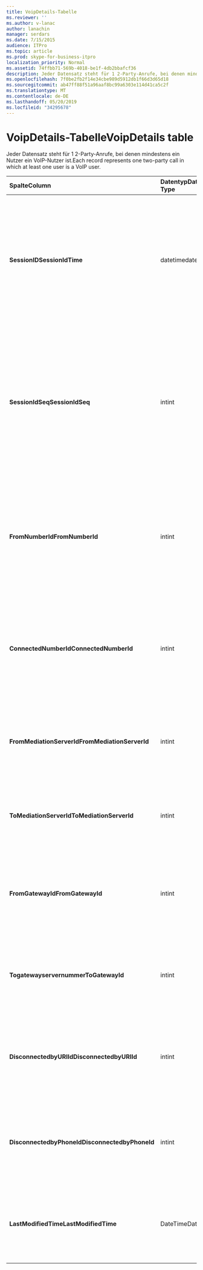 ```yaml
---
title: VoipDetails-Tabelle
ms.reviewer: ''
ms.author: v-lanac
author: lanachin
manager: serdars
ms.date: 7/15/2015
audience: ITPro
ms.topic: article
ms.prod: skype-for-business-itpro
localization_priority: Normal
ms.assetid: 74ffbb71-569b-4018-be1f-4db2bbafcf36
description: Jeder Datensatz steht für 1 2-Party-Anrufe, bei denen mindestens ein Nutzer ein VoIP-Nutzer ist.
ms.openlocfilehash: 7f0be2fb2f14e34cbe989d5912db1f66d3d65d18
ms.sourcegitcommit: ab47ff88f51a96aaf8bc99a6303e114d41ca5c2f
ms.translationtype: MT
ms.contentlocale: de-DE
ms.lasthandoff: 05/20/2019
ms.locfileid: "34295678"
---
```

# <a name="voipdetails-table"></a><span data-ttu-id="f0c20-103">VoipDetails-Tabelle</span><span class="sxs-lookup"><span data-stu-id="f0c20-103">VoipDetails table</span></span>
 
<span data-ttu-id="f0c20-104">Jeder Datensatz steht für 1 2-Party-Anrufe, bei denen mindestens ein Nutzer ein VoIP-Nutzer ist.</span><span class="sxs-lookup"><span data-stu-id="f0c20-104">Each record represents one two-party call in which at least one user is a VoIP user.</span></span>
  
|<span data-ttu-id="f0c20-105">**Spalte**</span><span class="sxs-lookup"><span data-stu-id="f0c20-105">**Column**</span></span>|<span data-ttu-id="f0c20-106">**Datentyp**</span><span class="sxs-lookup"><span data-stu-id="f0c20-106">**Data Type**</span></span>|<span data-ttu-id="f0c20-107">**Schlüssel/Index**</span><span class="sxs-lookup"><span data-stu-id="f0c20-107">**Key/Index**</span></span>|<span data-ttu-id="f0c20-108">**Details**</span><span class="sxs-lookup"><span data-stu-id="f0c20-108">**Details**</span></span>|
|:-----|:-----|:-----|:-----|
|<span data-ttu-id="f0c20-109">**SessionID**</span><span class="sxs-lookup"><span data-stu-id="f0c20-109">**SessionIdTime**</span></span> <br/> |<span data-ttu-id="f0c20-110">datetime</span><span class="sxs-lookup"><span data-stu-id="f0c20-110">datetime</span></span>  <br/> |<span data-ttu-id="f0c20-111">Primary</span><span class="sxs-lookup"><span data-stu-id="f0c20-111">Primary</span></span>  <br/> |<span data-ttu-id="f0c20-112">Uhrzeit der Sitzungsanforderung.</span><span class="sxs-lookup"><span data-stu-id="f0c20-112">Time of session request.</span></span> <span data-ttu-id="f0c20-113">Wird in Verbindung mit **SessionIdSeq** verwendet, um eine Sitzung eindeutig zu identifizieren.</span><span class="sxs-lookup"><span data-stu-id="f0c20-113">Used in conjunction with **SessionIdSeq** to uniquely identify a session.</span></span> <span data-ttu-id="f0c20-114">Weitere Informationen finden Sie [in der Tabelle Dialogfelder in Skype for Business Server 2015](dialogs.md) .</span><span class="sxs-lookup"><span data-stu-id="f0c20-114">See the [Dialogs table in Skype for Business Server 2015](dialogs.md) for more information.</span></span> <br/> |
|<span data-ttu-id="f0c20-115">**SessionIdSeq**</span><span class="sxs-lookup"><span data-stu-id="f0c20-115">**SessionIdSeq**</span></span> <br/> |<span data-ttu-id="f0c20-116">int</span><span class="sxs-lookup"><span data-stu-id="f0c20-116">int</span></span>  <br/> |<span data-ttu-id="f0c20-117">Primary</span><span class="sxs-lookup"><span data-stu-id="f0c20-117">Primary</span></span>  <br/> |<span data-ttu-id="f0c20-118">Die ID-Nummer, um die Sitzung zu identifizieren.</span><span class="sxs-lookup"><span data-stu-id="f0c20-118">ID number to identify the session.</span></span> <span data-ttu-id="f0c20-119">Wird in Verbindung mit **SessionID** -Mal verwendet, um eine Sitzung eindeutig zu identifizieren.</span><span class="sxs-lookup"><span data-stu-id="f0c20-119">Used in conjunction with **SessionIdTime** to uniquely identify a session.</span></span> <span data-ttu-id="f0c20-120">Weitere Informationen finden Sie [in der Tabelle Dialogfelder in Skype for Business Server 2015](dialogs.md) .</span><span class="sxs-lookup"><span data-stu-id="f0c20-120">See the [Dialogs table in Skype for Business Server 2015](dialogs.md) for more information.</span></span> <br/> |
|<span data-ttu-id="f0c20-121">**FromNumberId**</span><span class="sxs-lookup"><span data-stu-id="f0c20-121">**FromNumberId**</span></span> <br/> |<span data-ttu-id="f0c20-122">int</span><span class="sxs-lookup"><span data-stu-id="f0c20-122">int</span></span>  <br/> |<span data-ttu-id="f0c20-123">Fremd</span><span class="sxs-lookup"><span data-stu-id="f0c20-123">Foreign</span></span>  <br/> |<span data-ttu-id="f0c20-124">**Telefonnummer** des Anrufers.</span><span class="sxs-lookup"><span data-stu-id="f0c20-124">**PhoneId** of the caller.</span></span> <span data-ttu-id="f0c20-125">Weitere Informationen finden Sie in der [Tabelle Telefone](phones.md) .</span><span class="sxs-lookup"><span data-stu-id="f0c20-125">See the [Phones table](phones.md) for more information.</span></span> <span data-ttu-id="f0c20-126">Wenn nicht NULL und **FromGatewayId** nicht NULL ist, war der Aufrufer ein PSTN-Benutzer.</span><span class="sxs-lookup"><span data-stu-id="f0c20-126">If not NULL and **FromGatewayId** is not NULL, then the caller was a PSTN user.</span></span> <br/> |
|<span data-ttu-id="f0c20-127">**ConnectedNumberId**</span><span class="sxs-lookup"><span data-stu-id="f0c20-127">**ConnectedNumberId**</span></span> <br/> |<span data-ttu-id="f0c20-128">int</span><span class="sxs-lookup"><span data-stu-id="f0c20-128">int</span></span>  <br/> |<span data-ttu-id="f0c20-129">Fremd</span><span class="sxs-lookup"><span data-stu-id="f0c20-129">Foreign</span></span>  <br/> |<span data-ttu-id="f0c20-130">**Telefonnummer** des anrufempfängers.</span><span class="sxs-lookup"><span data-stu-id="f0c20-130">**PhoneId** of the call receiver.</span></span> <span data-ttu-id="f0c20-131">Weitere Informationen finden Sie in der [Tabelle Telefone](phones.md) .</span><span class="sxs-lookup"><span data-stu-id="f0c20-131">See the [Phones table](phones.md) for more information.</span></span> <span data-ttu-id="f0c20-132">Wenn nicht NULL und **togateway** -Nr NULL ist, war der Anrufempfänger ein PSTN-Benutzer.</span><span class="sxs-lookup"><span data-stu-id="f0c20-132">If not NULL and **ToGatewayId** is not NULL, then the call receiver was a PSTN user.</span></span> <br/> |
|<span data-ttu-id="f0c20-133">**FromMediationServerId**</span><span class="sxs-lookup"><span data-stu-id="f0c20-133">**FromMediationServerId**</span></span> <br/> |<span data-ttu-id="f0c20-134">int</span><span class="sxs-lookup"><span data-stu-id="f0c20-134">int</span></span>  <br/> |<span data-ttu-id="f0c20-135">Fremd</span><span class="sxs-lookup"><span data-stu-id="f0c20-135">Foreign</span></span>  <br/> |<span data-ttu-id="f0c20-136">Der Vermittlungs Server, aus dem der Anruf kommt.</span><span class="sxs-lookup"><span data-stu-id="f0c20-136">The Mediation Server the call is coming from.</span></span> <span data-ttu-id="f0c20-137">Weitere Informationen finden Sie in der [MediationServers-Tabelle](mediationservers.md) .</span><span class="sxs-lookup"><span data-stu-id="f0c20-137">See the [MediationServers table](mediationservers.md) for more information.</span></span> <br/> |
|<span data-ttu-id="f0c20-138">**ToMediationServerId**</span><span class="sxs-lookup"><span data-stu-id="f0c20-138">**ToMediationServerId**</span></span> <br/> |<span data-ttu-id="f0c20-139">int</span><span class="sxs-lookup"><span data-stu-id="f0c20-139">int</span></span>  <br/> |<span data-ttu-id="f0c20-140">Fremd</span><span class="sxs-lookup"><span data-stu-id="f0c20-140">Foreign</span></span>  <br/> |<span data-ttu-id="f0c20-141">Der Vermittlungs Server wird aufgerufen.</span><span class="sxs-lookup"><span data-stu-id="f0c20-141">The Mediation Server called is going to.</span></span> <span data-ttu-id="f0c20-142">Weitere Informationen finden Sie in der [MediationServers-Tabelle](mediationservers.md) .</span><span class="sxs-lookup"><span data-stu-id="f0c20-142">See the [MediationServers table](mediationservers.md) for more information.</span></span> <br/> |
|<span data-ttu-id="f0c20-143">**FromGatewayId**</span><span class="sxs-lookup"><span data-stu-id="f0c20-143">**FromGatewayId**</span></span> <br/> |<span data-ttu-id="f0c20-144">int</span><span class="sxs-lookup"><span data-stu-id="f0c20-144">int</span></span>  <br/> |<span data-ttu-id="f0c20-145">Fremd</span><span class="sxs-lookup"><span data-stu-id="f0c20-145">Foreign</span></span>  <br/> |<span data-ttu-id="f0c20-146">Gateway, aus dem der Anruf kommt.</span><span class="sxs-lookup"><span data-stu-id="f0c20-146">Gateway the call is coming from.</span></span> <span data-ttu-id="f0c20-147">Weitere Informationen finden Sie [in der Tabelle Gateways in Skype for Business Server 2015](gateways.md) .</span><span class="sxs-lookup"><span data-stu-id="f0c20-147">See the [Gateways table in Skype for Business Server 2015](gateways.md) for more information.</span></span> <br/> |
|<span data-ttu-id="f0c20-148">**Togatewayservernummer**</span><span class="sxs-lookup"><span data-stu-id="f0c20-148">**ToGatewayId**</span></span> <br/> |<span data-ttu-id="f0c20-149">int</span><span class="sxs-lookup"><span data-stu-id="f0c20-149">int</span></span>  <br/> |<span data-ttu-id="f0c20-150">Fremd</span><span class="sxs-lookup"><span data-stu-id="f0c20-150">Foreign</span></span>  <br/> |<span data-ttu-id="f0c20-151">Gateway, an das der Anruf geht.</span><span class="sxs-lookup"><span data-stu-id="f0c20-151">Gateway the call is going to.</span></span> <span data-ttu-id="f0c20-152">Weitere Informationen finden Sie [in der Tabelle Gateways in Skype for Business Server 2015](gateways.md) .</span><span class="sxs-lookup"><span data-stu-id="f0c20-152">See the [Gateways table in Skype for Business Server 2015](gateways.md) for more information.</span></span> <br/> |
|<span data-ttu-id="f0c20-153">**DisconnectedbyURIId**</span><span class="sxs-lookup"><span data-stu-id="f0c20-153">**DisconnectedbyURIId**</span></span> <br/> |<span data-ttu-id="f0c20-154">int</span><span class="sxs-lookup"><span data-stu-id="f0c20-154">int</span></span>  <br/> |<span data-ttu-id="f0c20-155">Fremd</span><span class="sxs-lookup"><span data-stu-id="f0c20-155">Foreign</span></span>  <br/> |<span data-ttu-id="f0c20-156">Der URI des Benutzers, der den Anruf getrennt hat, wenn der Benutzer über einen URI verfügt.</span><span class="sxs-lookup"><span data-stu-id="f0c20-156">URI of the user who disconnected the call, if the user has a URI.</span></span> <span data-ttu-id="f0c20-157">Weitere Informationen finden Sie in der [Tabelle "Benutzer](users.md) ".</span><span class="sxs-lookup"><span data-stu-id="f0c20-157">See the [Users table](users.md) for more information.</span></span> <br/> |
|<span data-ttu-id="f0c20-158">**DisconnectedbyPhoneId**</span><span class="sxs-lookup"><span data-stu-id="f0c20-158">**DisconnectedbyPhoneId**</span></span> <br/> |<span data-ttu-id="f0c20-159">int</span><span class="sxs-lookup"><span data-stu-id="f0c20-159">int</span></span>  <br/> |<span data-ttu-id="f0c20-160">Fremd</span><span class="sxs-lookup"><span data-stu-id="f0c20-160">Foreign</span></span>  <br/> |<span data-ttu-id="f0c20-161">Die ID des Telefons, das den Anruf getrennt hat, wurde von einem Telefon getrennt.</span><span class="sxs-lookup"><span data-stu-id="f0c20-161">ID of the phone that disconnected the call was disconnected from a phone.</span></span> <span data-ttu-id="f0c20-162">Weitere Informationen finden Sie in der [Tabelle Telefone](phones.md) .</span><span class="sxs-lookup"><span data-stu-id="f0c20-162">See the [Phones table](phones.md) for more information.</span></span> <br/> |
|<span data-ttu-id="f0c20-163">**LastModifiedTime**</span><span class="sxs-lookup"><span data-stu-id="f0c20-163">**LastModifiedTime**</span></span> <br/> |<span data-ttu-id="f0c20-164">DateTime</span><span class="sxs-lookup"><span data-stu-id="f0c20-164">Datetime</span></span>  <br/> ||<span data-ttu-id="f0c20-165">Für die interne Verwendung durch den Überwachungsdienst.</span><span class="sxs-lookup"><span data-stu-id="f0c20-165">For internal use by the Monitoring service.</span></span>  <br/> <span data-ttu-id="f0c20-166">Dieses Feld wurde in Skype for Business Server 2015 eingeführt.</span><span class="sxs-lookup"><span data-stu-id="f0c20-166">This field was introduced in Skype for Business Server 2015.</span></span>  <br/> |
   

